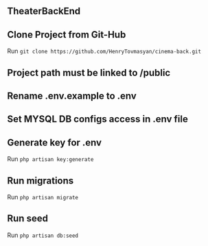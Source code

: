 ## TheaterBackEnd

## Clone Project from Git-Hub 
Run `git clone https://github.com/HenryTovmasyan/cinema-back.git`

## Project path must be linked to /public 

## Rename .env.example to .env
## Set MYSQL DB configs access in .env file 

## Generate key for .env 
Run `php artisan key:generate`

## Run migrations
Run `php artisan migrate`

## Run seed
Run `php artisan db:seed`

